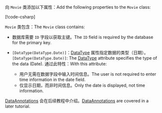 <!-- THIS INCLUDE USED BY MVC AND RP -->
<span data-ttu-id="a3927-101">向 `Movie` 类添加以下属性：</span><span class="sxs-lookup"><span data-stu-id="a3927-101">Add the following properties to the `Movie` class:</span></span>

[!code-csharp[](~/tutorials/razor-pages/razor-pages-start/sample/RazorPagesMovie22/Models/Movie.cs?name=snippet1)]

<span data-ttu-id="a3927-102">`Movie` 类包含：</span><span class="sxs-lookup"><span data-stu-id="a3927-102">The `Movie` class contains:</span></span>

* <span data-ttu-id="a3927-103">数据库需要 `ID` 字段以获取主键。</span><span class="sxs-lookup"><span data-stu-id="a3927-103">The `ID` field is required by the database for the primary key.</span></span>
* <span data-ttu-id="a3927-104">`[DataType(DataType.Date)]`：[DataType](/dotnet/api/microsoft.aspnetcore.mvc.dataannotations.internal.datatypeattributeadapter) 属性指定数据的类型（日期）。</span><span class="sxs-lookup"><span data-stu-id="a3927-104">`[DataType(DataType.Date)]`:  The [DataType](/dotnet/api/microsoft.aspnetcore.mvc.dataannotations.internal.datatypeattributeadapter) attribute specifies the type of the data (Date).</span></span> <span data-ttu-id="a3927-105">通过此特性：</span><span class="sxs-lookup"><span data-stu-id="a3927-105">With this attribute:</span></span>

  * <span data-ttu-id="a3927-106">用户无需在数据字段中输入时间信息。</span><span class="sxs-lookup"><span data-stu-id="a3927-106">The user is not required to enter time information in the date field.</span></span>
  * <span data-ttu-id="a3927-107">仅显示日期，而非时间信息。</span><span class="sxs-lookup"><span data-stu-id="a3927-107">Only the date is displayed, not time information.</span></span>

<span data-ttu-id="a3927-108">[DataAnnotations](/dotnet/api/system.componentmodel.dataannotations) 会在后续教程中介绍。</span><span class="sxs-lookup"><span data-stu-id="a3927-108">[DataAnnotations](/dotnet/api/system.componentmodel.dataannotations) are covered in a later tutorial.</span></span>
